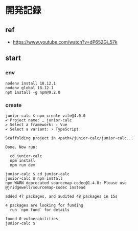 # 開発記録

## ref

* https://www.youtube.com/watch?v=dP652Gi_57k

## start

### env

```
nodenv install 18.12.1
nodenv global 18.12.1
npm install -g npm@9.2.0
```

### create

```
junior-calc $ npm create vite@4.0.0
✔ Project name: … junior-calc
✔ Select a framework: › Vue
✔ Select a variant: › TypeScript

Scaffolding project in <path>/junior-calc/junior-calc...

Done. Now run:

  cd junior-calc
  npm install
  npm run dev

junior-calc $ cd junior-calc
junior-calc $ npm install
npm WARN deprecated sourcemap-codec@1.4.8: Please use @jridgewell/sourcemap-codec instead

added 47 packages, and audited 48 packages in 15s

4 packages are looking for funding
  run `npm fund` for details

found 0 vulnerabilities
junior-calc $
```


